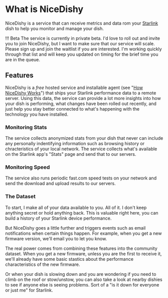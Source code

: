 # What is NiceDishy

NiceDishy is a service that can receive metrics and data rom your [Starlink](https://starlink.com) dish to help you monitor and manage your dish.

!!! Beta
    The service is currently in private beta. I'd love to roll out and invite you to join NiceDishy, but I want to make 
    sure that our service will scale. Please sign up and join the waitlist if you are interested. I'm working
    quickly through that list and will keep you updated on timing for the brief time you are in the queue.

## Features

NiceDishy is a *free* hosted service and installable agent (see "[How NiceDishy Works](/how-nicedishy-workds)") that ships your Starlink performance data
to a remote server. Using this data, the service can provide a lot more insights into how your dish is performing, what changes have been rolled out recently, 
and just help you stay better connected to what's happening with the technology you have installed.

### Monitoring Stats

The service collects anonymized stats from your dish that never can include any personally indentifying information such as browsing history or chracteristics of your local network.
The service collects what's available on the Starlink app's "Stats" page and send that to our servers.

### Monitoring Speed

The service also runs periodic fast.com speed tests on your network and send the download and upload results to our servers.

### The Dataset

To start, I make all of your data available to you. All of it. I don't keep anything secret or hold anything back. This is valuable right here, you can 
build a history of your Starlink device performance.

But NiceDishy goes a little further and triggers events such as email notifications when certain things happen. For example, when you get a new firmware version, 
we'll email you to let you know. 

The real power comes from combining these features into the community dataset. When you get a new firmware, unless you are the first to receive it, we'll already 
have some basic stastics about the performance characteristics of the new firmware. 

Or when your dish is slowing down and you are wondering if you need to climb on the roof or stow/unstow, you can also take a look at nearby dishies to see if 
anyone else is seeing problems. Sort of a "is it down for everyone or just me" for Starlink.
